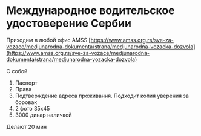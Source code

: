 # Международное водительское удостоверение Сербии

Приходим в любой офис AMSS [https://www.amss.org.rs/sve-za-vozace/medjunarodna-dokumenta/strana/medjunarodna-vozacka-dozvola](https://www.amss.org.rs/sve-za-vozace/medjunarodna-dokumenta/strana/medjunarodna-vozacka-dozvola)

С собой

1. Паспорт
2. Права
3. Подтверждение адреса проживания. Подходит копия уверения за боровак
4. 2 фото 35х45
5. 3000 динар наличкой

Делают 20 мин

